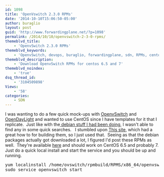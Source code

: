 ```yaml
---
id: 1098
title: 'OpenVswitch 2.3.0 RPMs'
date: '2014-10-10T15:06:50-05:00'
author: buraglio
layout: post
guid: 'http://www.forwardingplane.net/?p=1098'
permalink: /2014/10/10/openvswitch-2-3-0-rpms/
themeblvd_title:
    - 'OpenvSwitch 2.3.0 RPMs'
themeblvd_keywords:
    - 'OpenvSwitch, devops, buraglio, forwardingplane, sdn, RPMs, centos, Linux, openflow, opendaylight'
themeblvd_description:
    - 'Download OpenvSwitch RPMs for centos 6.5 and 7'
themeblvd_noindex:
    - 'true'
dsq_thread_id:
    - '3104509898'
Views:
    - '58'
categories:
    - SDN
---
```


I was wanting to do a few quick mock-ups with <a href="http://openvswitch.org/" target="_blank" rel="noopener noreferrer">OpenvSwitch</a> and <a href="http://www.opendaylight.org/" target="_blank" rel="noopener noreferrer">OpenDayLight</a> and wanted to use CentOS since I have templates for it that I replicate.  Just like with the<a title="OpenvSwitch 2.0 Debian packages" href="http://www.forwardingplane.net/2013/11/openvswitch-2-0-debian-packages/" target="_blank" rel="noopener noreferrer"> debian stuff I had been doing</a>, I wasn't able to find any in some quick searches.   I stumbled upon <a href="http://n40lab.wordpress.com/2014/09/04/openvswitch-2-3-0-lts-and-centos-7/" target="_blank" rel="noopener noreferrer">This site</a>, which had a great how to for building them, so I just used that.  Seeing as that the debian packages actually got downloaded a lot, I figured I'd post these RPMs as well.  They're available <a href="http://www.forwardingplane.net/wp-content/uploads/OVS2.0/OpenvSwitch-2.3.0-RPM.tgz" target="_blank" rel="noopener noreferrer">here</a> and should work on CentOS 6.5 and probably 7.
Just do a quick local install and start the service and you should be up and running.
&nbsp;
<pre>yum localinstall /home/ovswitch/rpmbuild/RPMS/x86_64/openvswitch-2.3.0-1.x86_64.rpm 
sudo service openvswitch start</pre>
<pre></pre>